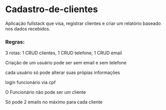 # Cadastro-de-clientes
Aplicação fullstack que visa, registrar clientes e criar um relatório baseado nos dados recebidos.
<h3>Regras:</h3>
<p>3 rotas: 1 CRUD clientes, 1 CRUD telefone, 1 CRUD email</p>
<p>Criação de um usuário pode ser sem email e sem telefone </p>
<p>cada usuário só pode alterar suas própias informações </p>
<p>login funcionário via cpf</p>
<p>O Funcionário não pode ser um cliente</p>
<p> Só pode 2 emails no máximo para cada cliente</p>
<p></p>
